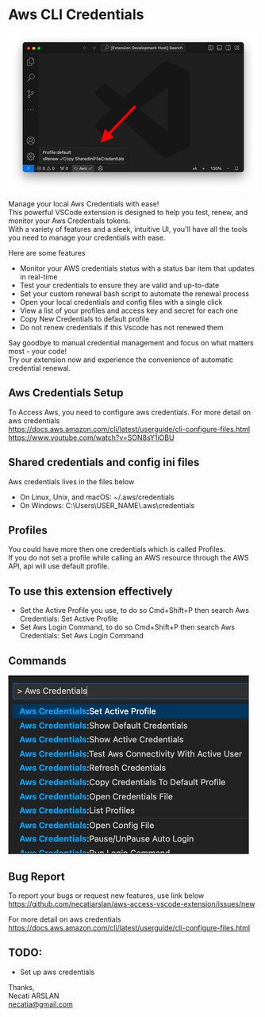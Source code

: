 # Aws CLI Credentials 
![screenshoot](./media/MainScreen.png)

Manage your local Aws Credentials with ease! \
This powerful VSCode extension is designed to help you test, renew, and monitor your Aws Credentials tokens. \
With a variety of features and a sleek, intuitive UI, you'll have all the tools you need to manage your credentials with ease.

Here are some features
- Monitor your AWS credentials status with a status bar item that updates in real-time
- Test your credentials to ensure they are valid and up-to-date
- Set your custom renewal bash script to automate the renewal process
- Open your local credentials and config files with a single click
- View a list of your profiles and access key and secret for each one
- Copy New Credentials to default profile
- Do not renew credentials if this Vscode has not renewed them

Say goodbye to manual credential management and focus on what matters most - your code! \
Try our extension now and experience the convenience of automatic credential renewal.

## Aws Credentials Setup
To Access Aws, you need to configure aws credentials.
For more detail on aws credentials \
https://docs.aws.amazon.com/cli/latest/userguide/cli-configure-files.html \
https://www.youtube.com/watch?v=SON8sY1iOBU

## Shared credentials and config ini files
Aws credentials lives in the files below
- On Linux, Unix, and macOS: ~/.aws/credentials
- On Windows: C:\Users\USER_NAME\\.aws\credentials

## Profiles
You could have more then one credentials which is called Profiles.\
If you do not set a profile while calling an AWS resource through the AWS API, api will use default profile.

## To use this extension effectively
- Set the Active Profile you use, to do so Cmd+Shift+P then search Aws Credentials: Set Active Profile
- Set Aws Login Command, to do so Cmd+Shift+P then search Aws Credentials: Set Aws Login Command

## Commands
![screenshoot](./media/CommandPalette.png)


## Bug Report
To report your bugs or request new features, use link below\
https://github.com/necatiarslan/aws-access-vscode-extension/issues/new


For more detail on aws credentials
https://docs.aws.amazon.com/cli/latest/userguide/cli-configure-files.html

## TODO:
- Set up aws credentials

Thanks, \
Necati ARSLAN \
necatia@gmail.com